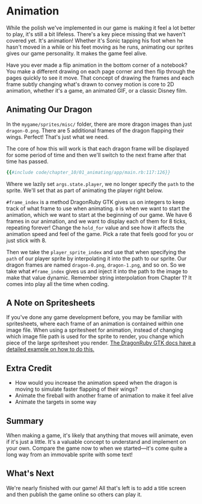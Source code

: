 # Animation

While the polish we've implemented in our game is making it feel a lot better to play, it's still a bit lifeless. There's a key piece missing that we haven't covered yet. It's animation! Whether it's Sonic tapping his foot when he hasn't moved in a while or his feet moving as he runs, animating our sprites gives our game personality. It makes the game feel alive.

Have you ever made a flip animation in the bottom corner of a notebook? You make a different drawing on each page corner and then flip through the pages quickly to see it move. That concept of drawing the frames and each frame subtly changing what's drawn to convey motion is core to 2D animation, whether it's a game, an animated GIF, or a classic Disney film.

## Animating Our Dragon

In the `mygame/sprites/misc/` folder, there are more dragon images than just `dragon-0.png`. There are 5 additional frames of the dragon flapping their wings. Perfect! That's just what we need.

The core of how this will work is that each dragon frame will be displayed for some period of time and then we'll switch to the next frame after that time has passed.


``` ruby
{{#include code/chapter_10/01_animating/app/main.rb:117:126}}
```

Where we lazily set `args.state.player`, we no longer specify the `path` to the sprite. We'll set that as part of animating the player right below.

`#frame_index` is a method DragonRuby GTK gives us on integers to keep track of what frame to use when animating. `0` is when we want to start the animation, which we want to start at the beginning of our game. We have 6 frames in our animation, and we want to display each of them for 8 ticks, repeating forever! Change the `hold_for` value and see how it affects the animation speed and feel of the game. Pick a rate that feels good for you or just stick with 8.

Then we take the `player_sprite_index` and use that when specifying the `path` of our player sprite by interpolating it into the path to our sprite. Our dragon frames are named `dragon-0.png`, `dragon-1.png`, and so on. So we take what `#frame_index` gives us and inject it into the path to the image to make that value dynamic. Remember string interpolation from Chapter 1? It comes into play all the time when coding.

## A Note on Spritesheets

If you've done any game development before, you may be familiar with spritesheets, where each frame of an animation is contained within one image file. When using a spritesheet for animation, instead of changing which image file path is used for the sprite to render, you change which piece of the large spritesheet you render. [The DragonRuby GTK docs have a detailed example on how to do this.](https://bit.ly/drgtk-spritesheet)

## Extra Credit

- How would you increase the animation speed when the dragon is moving to simulate faster flapping of their wings?
- Animate the fireball with another frame of animation to make it feel alive
- Animate the targets in some way

## Summary

When making a game, it's likely that anything that moves will animate, even if it's just a little. It's a valuable concept to understand and implement on your own. Compare the game now to when we started—it's come quite a long way from an immovable sprite with some text!

## What's Next

We're nearly finished with our game! All that's left is to add a title screen and then publish the game online so others can play it.
